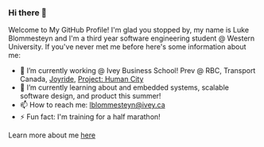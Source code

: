 ### Hi there 👋

Welcome to My GitHub Profile! I'm glad you stopped by, my name is Luke Blommesteyn and I'm a third year software engineering student @ Western University. If you've never met me before here's some information about me:

- 🔭 I’m currently working @ Ivey Business School! Prev @ RBC, Transport Canada, [Joyride](https://joyride.city/), [Project: Human City](https://projecthumancity.com/)
- 🌱 I’m currently learning about and embedded systems, scalable software design, and product this summer!
- 📫 How to reach me: lblommesteyn@ivey.ca
- ⚡ Fun fact: I'm training for a half marathon!

Learn more about me [here](https://lblommesteyn.vercel.app)


